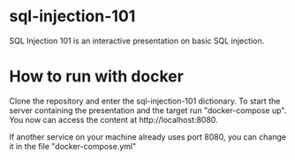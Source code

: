 # sql-injection-101
SQL Injection 101 is an interactive presentation on basic SQL injection.

How to run with docker
===
Clone the repository and enter the sql-injection-101 dictionary. To start the server containing the presentation and the target run "docker-compose up". You now can access the content at http://localhost:8080.

If another service on your machine already uses port 8080, you can change it in the file "docker-compose.yml"
